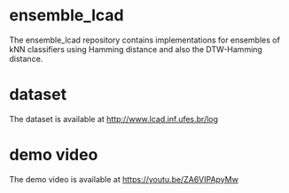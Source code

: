 # ensemble_lcad
The ensemble_lcad repository contains implementations for ensembles of kNN classifiers using Hamming distance and also the DTW-Hamming distance.

# dataset

The dataset is available at http://www.lcad.inf.ufes.br/log

# demo video

The demo video is available at https://youtu.be/ZA6VIPApyMw